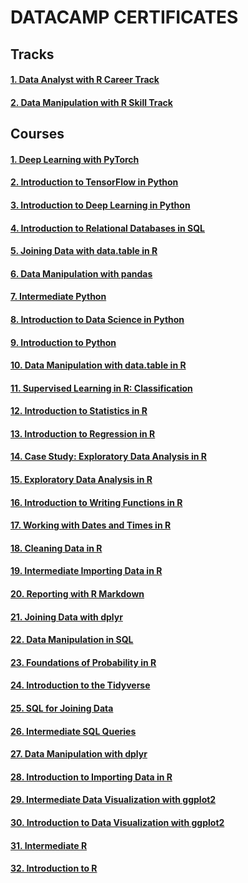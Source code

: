 # DATACAMP CERTIFICATES

## Tracks
#### [1. Data Analyst with R Career Track](https://www.datacamp.com/statement-of-accomplishment/track/863870ffafa1b87e8d15c5bac13c9397c1256f06)
#### [2. Data Manipulation with R Skill Track](https://www.datacamp.com/statement-of-accomplishment/track/e1aeafac6c9450d7b3a44af47f4a4a3bc44ac1b1) 

## Courses
#### [1.	Deep Learning with PyTorch](https://www.datacamp.com/statement-of-accomplishment/course/67eab3568cc0c988d55deb393226b34768fa5ba3)
#### [2.	Introduction to TensorFlow in Python](https://www.datacamp.com/statement-of-accomplishment/course/8d9d38cae41048648a3e14eff56eca9ebc069662)
#### [3.	Introduction to Deep Learning in Python](https://www.datacamp.com/statement-of-accomplishment/course/3195f7d4b5ebf61a923ab18c8f76f6e7c29dce32)
#### [4.	Introduction to Relational Databases in SQL](https://www.datacamp.com/statement-of-accomplishment/course/22477cf86cc9540b572f9910288ae5f1a01a54f2)
#### [5.	Joining Data with data.table in R](https://www.datacamp.com/statement-of-accomplishment/course/65b663916ac5f68d352ed7f6e39352bf97b77bfe)
#### [6.	Data Manipulation with pandas](https://www.datacamp.com/statement-of-accomplishment/course/bb82e289716a6b567ebb929d91a07ab1ced13994)
#### [7.	Intermediate Python](https://www.datacamp.com/statement-of-accomplishment/course/7febef2c6cd1673fcbc133848e6572134a6442c4)
#### [8.	Introduction to Data Science in Python](https://www.datacamp.com/statement-of-accomplishment/course/8509be23eecb6c3f990fee17edbca9d21ea4338a)
#### [9.	Introduction to Python](https://www.datacamp.com/statement-of-accomplishment/course/04b9bf7ab00fae27794c9eab18de6fe3f7ef3bbb)
#### [10.	Data Manipulation with data.table in R](https://www.datacamp.com/statement-of-accomplishment/course/288176572ea8d3f3ecb73759ab1ecbc731f3d4dd)
#### [11.	Supervised Learning in R: Classification](https://www.datacamp.com/statement-of-accomplishment/course/25eb39784ee4da38154646c9cdbdcb7faf56865c)
#### [12.	Introduction to Statistics in R](https://www.datacamp.com/statement-of-accomplishment/course/3e2fea588852312704a70791b2d859e58a5d8edd)
#### [13.	Introduction to Regression in R](https://www.datacamp.com/statement-of-accomplishment/course/e95c33e39a57743c8786dfc97d76f068f47cedb8)
#### [14.	Case Study: Exploratory Data Analysis in R](https://www.datacamp.com/statement-of-accomplishment/course/07f15a876dd1cb6e914b986803a937280fc69696)
#### [15.	Exploratory Data Analysis in R](https://www.datacamp.com/statement-of-accomplishment/course/d5a0e03161b414b67a21a3ea55d03f9507ab1fa1)
#### [16.	Introduction to Writing Functions in R](https://www.datacamp.com/statement-of-accomplishment/course/63a54465c8d051f41e2a159606d820546f6edc06)
#### [17.	Working with Dates and Times in R](https://www.datacamp.com/statement-of-accomplishment/course/6853121f239c34793694abec0e5f23522833c04c)
#### [18.	Cleaning Data in R](https://www.datacamp.com/statement-of-accomplishment/course/a58ace4da0db8f061bd66dbc7493c197c9bb2018)
#### [19.	Intermediate Importing Data in R](https://www.datacamp.com/statement-of-accomplishment/course/0156f721c327712e3e3000dd0edf486d95d16571)
#### [20.	Reporting with R Markdown](https://www.datacamp.com/statement-of-accomplishment/course/364f086dd5b0c77848a7778507be9db3d643188a)
#### [21.	Joining Data with dplyr](https://www.datacamp.com/statement-of-accomplishment/course/796f3680b8e82daa3f8a9465f5ca7e98efb1205e)
#### [22.	Data Manipulation in SQL](https://www.datacamp.com/statement-of-accomplishment/course/67e7be642e69e6cd3cb783a8a8b298e16a4d537a)
#### [23.	Foundations of Probability in R](https://www.datacamp.com/statement-of-accomplishment/course/902813e3a4f892a5b2facbdfa33183664dbeba20)
#### [24.	Introduction to the Tidyverse](https://www.datacamp.com/statement-of-accomplishment/course/0d8007768cfc54ed32bf9bd81bc3dbdae766c405)
#### [25.	SQL for Joining Data](https://www.datacamp.com/statement-of-accomplishment/course/4e1c308746c689a644709e3a5a1d7b82c4afd3c5)
#### [26.	Intermediate SQL Queries](https://www.datacamp.com/statement-of-accomplishment/course/c89a103320c496c54b9444142e20238c4371ff28)
#### [27.	Data Manipulation with dplyr](https://www.datacamp.com/statement-of-accomplishment/course/3e120d8f1fe349fe88d45e7265e96d85e3e5448f)
#### [28.	Introduction to Importing Data in R](https://www.datacamp.com/statement-of-accomplishment/course/0a0d4b699482f8e037df934f257278533dde9a5d)
#### [29.	Intermediate Data Visualization with ggplot2](https://www.datacamp.com/statement-of-accomplishment/course/ab2dc46b23cf28512311a070d0e5cc1e0badf215)
#### [30.	Introduction to Data Visualization with ggplot2](https://www.datacamp.com/statement-of-accomplishment/course/8ffab99fd0bfcb36aaa2c35c380c5ad1fa4dd018)
#### [31.	Intermediate R](https://www.datacamp.com/statement-of-accomplishment/course/d2ace292ca5c509d864ab85adf5a75e602e08663)
#### [32.	Introduction to R](https://www.datacamp.com/statement-of-accomplishment/course/d09406e39d37de404a6a47b4b0fe0a990a029bcc)
